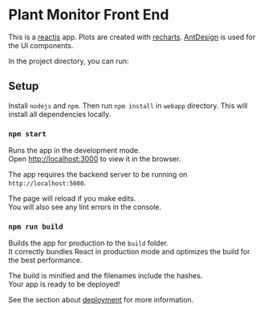 # Plant Monitor Front End
This is a [reactjs](https://reactjs.org) app.
Plots are created with [recharts](https://recharts.org).
[AntDesign](https://ant.design) is used for the UI components.

In the project directory, you can run:

## Setup
Install `nodejs` and `npm`.
Then run `npm install` in `webapp` directory. This will install all dependencies locally.

### `npm start`
Runs the app in the development mode.<br />
Open [http://localhost:3000](http://localhost:3000) to view it in the browser.

The app requires the backend server to be running on `http://localhost:5000`.

The page will reload if you make edits.<br />
You will also see any lint errors in the console.

### `npm run build`

Builds the app for production to the `build` folder.<br />
It correctly bundles React in production mode and optimizes the build for the best performance.

The build is minified and the filenames include the hashes.<br />
Your app is ready to be deployed!

See the section about [deployment](https://facebook.github.io/create-react-app/docs/deployment) for more information.
